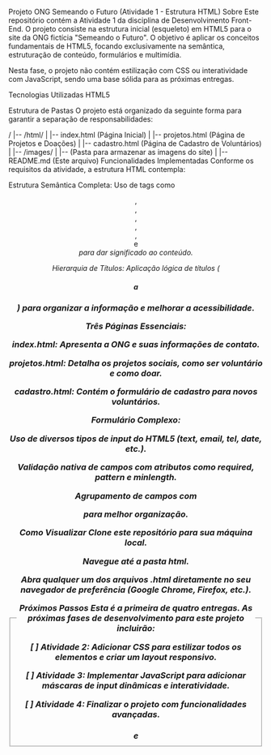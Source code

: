 Projeto ONG Semeando o Futuro (Atividade 1 - Estrutura HTML)
Sobre
Este repositório contém a Atividade 1 da disciplina de Desenvolvimento Front-End. O projeto consiste na estrutura inicial (esqueleto) em HTML5 para o site da ONG fictícia "Semeando o Futuro". O objetivo é aplicar os conceitos fundamentais de HTML5, focando exclusivamente na semântica, estruturação de conteúdo, formulários e multimídia.

Nesta fase, o projeto não contém estilização com CSS ou interatividade com JavaScript, sendo uma base sólida para as próximas entregas.

Tecnologias Utilizadas
HTML5

Estrutura de Pastas
O projeto está organizado da seguinte forma para garantir a separação de responsabilidades:

/
|-- /html/
|   |-- index.html         (Página Inicial)
|   |-- projetos.html      (Página de Projetos e Doações)
|   |-- cadastro.html      (Página de Cadastro de Voluntários)
|
|-- /images/
|   |-- (Pasta para armazenar as imagens do site)
|
|-- README.md              (Este arquivo)
Funcionalidades Implementadas
Conforme os requisitos da atividade, a estrutura HTML contempla:

Estrutura Semântica Completa: Uso de tags como <header>, <nav>, <main>, <section>, <article>, <footer> e <address> para dar significado ao conteúdo.

Hierarquia de Títulos: Aplicação lógica de títulos (<h1> a <h3>) para organizar a informação e melhorar a acessibilidade.

Três Páginas Essenciais:

index.html: Apresenta a ONG e suas informações de contato.

projetos.html: Detalha os projetos sociais, como ser voluntário e como doar.

cadastro.html: Contém o formulário de cadastro para novos voluntários.

Formulário Complexo:

Uso de diversos tipos de input do HTML5 (text, email, tel, date, etc.).

Validação nativa de campos com atributos como required, pattern e minlength.

Agrupamento de campos com <fieldset> e <legend> para melhor organização.

Como Visualizar
Clone este repositório para sua máquina local.

Navegue até a pasta html.

Abra qualquer um dos arquivos .html diretamente no seu navegador de preferência (Google Chrome, Firefox, etc.).

Próximos Passos
Esta é a primeira de quatro entregas. As próximas fases de desenvolvimento para este projeto incluirão:

[ ] Atividade 2: Adicionar CSS para estilizar todos os elementos e criar um layout responsivo.

[ ] Atividade 3: Implementar JavaScript para adicionar máscaras de input dinâmicas e interatividade.

[ ] Atividade 4: Finalizar o projeto com funcionalidades avançadas.
